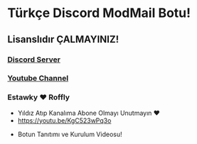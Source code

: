 # Türkçe Discord **ModMail** Botu!
## Lisanslıdır ÇALMAYINIZ!

### [Discord Server](https://discord.gg/WZY4FUn8gE)
### [Youtube Channel](https://www.youtube.com/c/Estawky/) 

### Estawky ♥ Roffly
- Yıldız Atıp Kanalıma Abone Olmayı Unutmayın ♥ 
- https://youtu.be/KgC523wPq3o 
 * Botun Tanıtımı ve Kurulum Videosu!
